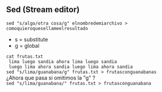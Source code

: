 ## Sed (Stream editor)

``` sed "s/algo/otra cosa/g" elnombredemiarchivo > comoquieroquesellameelresultado ```
* s = substitute  
* g = global  

``` cat frutas.txt ```  
``` lima luego sandia ahora lima luego sandia```  
``` luego lima ahora sandia luego lima ahora sandia```  
``` sed "s/lima/guanabana/g" frutas.txt > frutasconguanabanas ```  
¿Ahora que pasa si omitimos la "g" ?  
``` sed "s/lima/guanabana/" frutas.txt > frutasconguanabana ```
